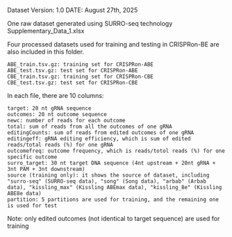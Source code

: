 Dataset Version: 1.0
DATE: August 27th, 2025

One raw dataset generated using SURRO-seq technology Supplementary\_Data\_1.xlsx

Four processed datasets used for training and testing in CRISPRon-BE are also included in this folder.

	ABE_train.tsv.gz: training set for CRISPRon-ABE
	ABE_test.tsv.gz: test set for CRISPRon-ABE
	CBE_train.tsv.gz: training set for CRISPRon-CBE
	CBE_test.tsv.gz: test set for CRISPRon-CBE

In each file, there are 10 columns:

	target: 20 nt gRNA sequence
	outcomes: 20 nt outcome sequence
	newc: number of reads for each outcome
	total: sum of reads from all the outcomes of one gRNA
	editingCounts: sum of reads from edited outcomes of one gRNA
	editingeff: gRNA editing efficiency, which is sum of edited reads/total reads (%) for one gRNA
	outcomefreq: outcome frequency, which is reads/totol reads (%) for one specific outcome
	surro_target: 30 nt target DNA sequence (4nt upstream + 20nt gRNA + 3nt PAM + 3nt downstream)
	source (training only): it shows the source of dataset, including "surro-seq" (SURRO-seq data), "song" (Song data), "arbab" (Arbab data), "kissling_max" (Kissling ABEmax data), "kissling_8e" (Kissling ABE8e data)
	partition: 5 partitions are used for training, and the remaining one is used for test

Note: only edited outcomes (not identical to target sequence) are used for training
